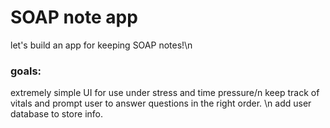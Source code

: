 # SOAP note app
let's build an app for keeping SOAP notes!\n
### goals:
extremely simple UI for use under stress and time pressure/n
keep track of vitals and prompt user to answer questions in the right order. \n
add user database to store info.
